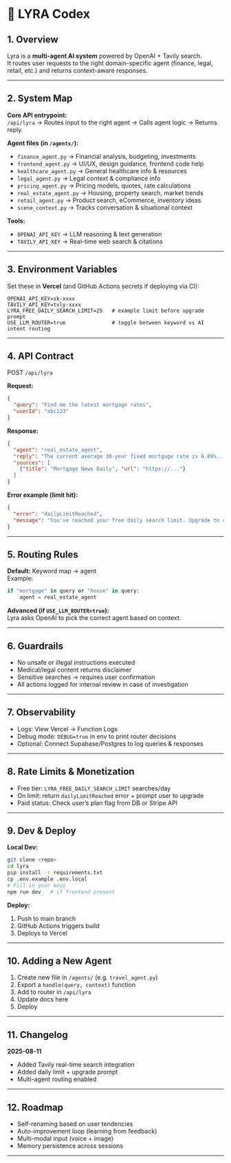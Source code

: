 # 🧠 LYRA Codex

## 1. Overview
Lyra is a **multi-agent AI system** powered by OpenAI + Tavily search.  
It routes user requests to the right domain-specific agent (finance, legal, retail, etc.) and returns context-aware responses.

---

## 2. System Map

**Core API entrypoint:**  
`/api/lyra` → Routes input to the right agent → Calls agent logic → Returns reply.

**Agent files (in `/agents/`):**
- `finance_agent.py` → Financial analysis, budgeting, investments
- `frontend_agent.py` → UI/UX, design guidance, frontend code help
- `healthcare_agent.py` → General healthcare info & resources
- `legal_agent.py` → Legal context & compliance info
- `pricing_agent.py` → Pricing models, quotes, rate calculations
- `real_estate_agent.py` → Housing, property search, market trends
- `retail_agent.py` → Product search, eCommerce, inventory ideas
- `scene_context.py` → Tracks conversation & situational context

**Tools:**
- `OPENAI_API_KEY` → LLM reasoning & text generation
- `TAVILY_API_KEY` → Real-time web search & citations

---

## 3. Environment Variables

Set these in **Vercel** (and GitHub Actions secrets if deploying via CI):

```env
OPENAI_API_KEY=sk-xxxx
TAVILY_API_KEY=tvly-xxxx
LYRA_FREE_DAILY_SEARCH_LIMIT=25   # example limit before upgrade prompt
USE_LLM_ROUTER=true               # toggle between keyword vs AI intent routing
```

---

## 4. API Contract

POST `/api/lyra`

**Request:**
```json
{
  "query": "Find me the latest mortgage rates",
  "userId": "abc123"
}
```

**Response:**
```json
{
  "agent": "real_estate_agent",
  "reply": "The current average 30-year fixed mortgage rate is 6.89%...",
  "sources": [
    {"title": "Mortgage News Daily", "url": "https://..."}
  ]
}
```

**Error example (limit hit):**
```json
{
  "error": "dailyLimitReached",
  "message": "You've reached your free daily search limit. Upgrade to continue."
}
```

---

## 5. Routing Rules

**Default:** Keyword map → agent  
Example:

```python
if "mortgage" in query or "house" in query:
    agent = real_estate_agent
```

**Advanced (if `USE_LLM_ROUTER=true`):**  
Lyra asks OpenAI to pick the correct agent based on context.

---

## 6. Guardrails
- No unsafe or illegal instructions executed
- Medical/legal content returns disclaimer
- Sensitive searches → requires user confirmation
- All actions logged for internal review in case of investigation

---

## 7. Observability
- Logs: View Vercel → Function Logs
- Debug mode: `DEBUG=true` in env to print router decisions
- Optional: Connect Supabase/Postgres to log queries & responses

---

## 8. Rate Limits & Monetization
- Free tier: `LYRA_FREE_DAILY_SEARCH_LIMIT` searches/day
- On limit: return `dailyLimitReached` error + prompt user to upgrade
- Paid status: Check user’s plan flag from DB or Stripe API

---

## 9. Dev & Deploy

**Local Dev:**
```bash
git clone <repo>
cd lyra
pip install -r requirements.txt
cp .env.example .env.local
# Fill in your keys
npm run dev   # if frontend present
```

**Deploy:**
1. Push to main branch  
2. GitHub Actions triggers build  
3. Deploys to Vercel

---

## 10. Adding a New Agent
1. Create new file in `/agents/` (e.g. `travel_agent.py`)
2. Export a `handle(query, context)` function
3. Add to router in `/api/lyra`
4. Update docs here
5. Deploy

---

## 11. Changelog

**2025-08-11**
- Added Tavily real-time search integration
- Added daily limit + upgrade prompt
- Multi-agent routing enabled

---

## 12. Roadmap
- Self-renaming based on user tendencies
- Auto-improvement loop (learning from feedback)
- Multi-modal input (voice + image)
- Memory persistence across sessions

---
